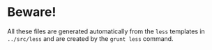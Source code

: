 # Beware!

 All these files are generated automatically from the `less` templates in `../src/less`
 and are created by the `grunt less` command.
